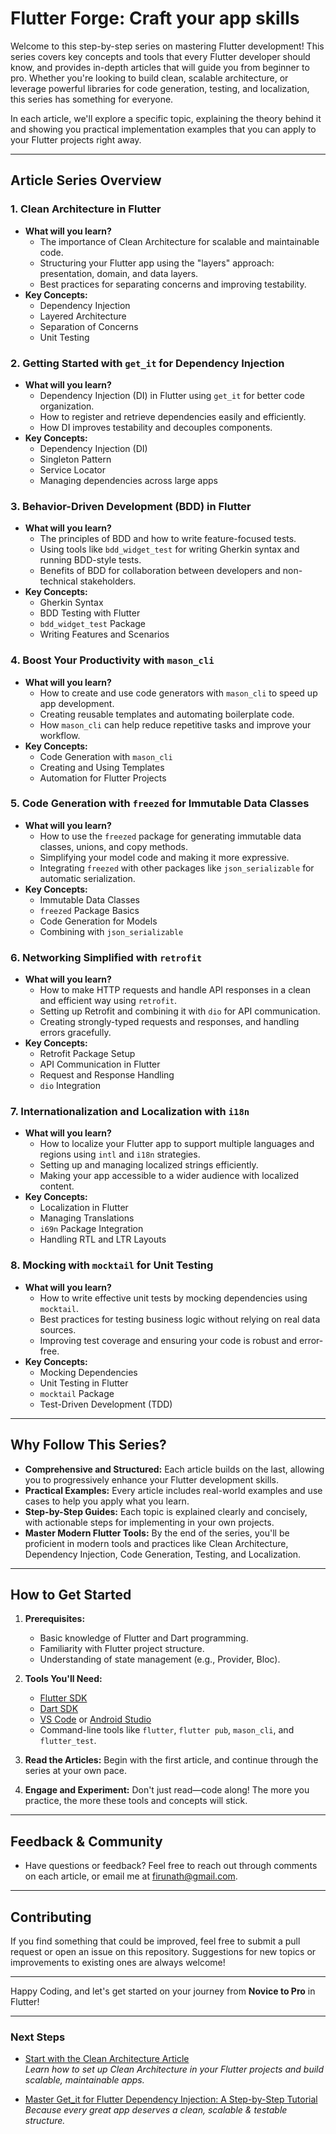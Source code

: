 # **Flutter Forge: Craft your app skills**

Welcome to this step-by-step series on mastering Flutter development! This series covers key concepts and tools that every Flutter developer should know, and provides in-depth articles that will guide you from beginner to pro. Whether you're looking to build clean, scalable architecture, or leverage powerful libraries for code generation, testing, and localization, this series has something for everyone.

In each article, we'll explore a specific topic, explaining the theory behind it and showing you practical implementation examples that you can apply to your Flutter projects right away.

---

## **Article Series Overview**

### 1. **Clean Architecture in Flutter**

- **What will you learn?**
  - The importance of Clean Architecture for scalable and maintainable code.
  - Structuring your Flutter app using the "layers" approach: presentation, domain, and data layers.
  - Best practices for separating concerns and improving testability.
- **Key Concepts:**
  - Dependency Injection
  - Layered Architecture
  - Separation of Concerns
  - Unit Testing

### 2. **Getting Started with `get_it` for Dependency Injection**

- **What will you learn?**
  - Dependency Injection (DI) in Flutter using `get_it` for better code organization.
  - How to register and retrieve dependencies easily and efficiently.
  - How DI improves testability and decouples components.
- **Key Concepts:**
  - Dependency Injection (DI)
  - Singleton Pattern
  - Service Locator
  - Managing dependencies across large apps

### 3. **Behavior-Driven Development (BDD) in Flutter**

- **What will you learn?**
  - The principles of BDD and how to write feature-focused tests.
  - Using tools like `bdd_widget_test` for writing Gherkin syntax and running BDD-style tests.
  - Benefits of BDD for collaboration between developers and non-technical stakeholders.
- **Key Concepts:**
  - Gherkin Syntax
  - BDD Testing with Flutter
  - `bdd_widget_test` Package
  - Writing Features and Scenarios

### 4. **Boost Your Productivity with `mason_cli`**

- **What will you learn?**
  - How to create and use code generators with `mason_cli` to speed up app development.
  - Creating reusable templates and automating boilerplate code.
  - How `mason_cli` can help reduce repetitive tasks and improve your workflow.
- **Key Concepts:**
  - Code Generation with `mason_cli`
  - Creating and Using Templates
  - Automation for Flutter Projects

### 5. **Code Generation with `freezed` for Immutable Data Classes**

- **What will you learn?**
  - How to use the `freezed` package for generating immutable data classes, unions, and copy methods.
  - Simplifying your model code and making it more expressive.
  - Integrating `freezed` with other packages like `json_serializable` for automatic serialization.
- **Key Concepts:**
  - Immutable Data Classes
  - `freezed` Package Basics
  - Code Generation for Models
  - Combining with `json_serializable`

### 6. **Networking Simplified with `retrofit`**

- **What will you learn?**
  - How to make HTTP requests and handle API responses in a clean and efficient way using `retrofit`.
  - Setting up Retrofit and combining it with `dio` for API communication.
  - Creating strongly-typed requests and responses, and handling errors gracefully.
- **Key Concepts:**
  - Retrofit Package Setup
  - API Communication in Flutter
  - Request and Response Handling
  - `dio` Integration

### 7. **Internationalization and Localization with `i18n`**

- **What will you learn?**
  - How to localize your Flutter app to support multiple languages and regions using `intl` and `i18n` strategies.
  - Setting up and managing localized strings efficiently.
  - Making your app accessible to a wider audience with localized content.
- **Key Concepts:**
  - Localization in Flutter
  - Managing Translations
  - `i69n` Package Integration
  - Handling RTL and LTR Layouts

### 8. **Mocking with `mocktail` for Unit Testing**

- **What will you learn?**
  - How to write effective unit tests by mocking dependencies using `mocktail`.
  - Best practices for testing business logic without relying on real data sources.
  - Improving test coverage and ensuring your code is robust and error-free.
- **Key Concepts:**
  - Mocking Dependencies
  - Unit Testing in Flutter
  - `mocktail` Package
  - Test-Driven Development (TDD)

---

## **Why Follow This Series?**

- **Comprehensive and Structured:** Each article builds on the last, allowing you to progressively enhance your Flutter development skills.
- **Practical Examples:** Every article includes real-world examples and use cases to help you apply what you learn.
- **Step-by-Step Guides:** Each topic is explained clearly and concisely, with actionable steps for implementing in your own projects.
- **Master Modern Flutter Tools:** By the end of the series, you'll be proficient in modern tools and practices like Clean Architecture, Dependency Injection, Code Generation, Testing, and Localization.

---

## **How to Get Started**

1. **Prerequisites:**

   - Basic knowledge of Flutter and Dart programming.
   - Familiarity with Flutter project structure.
   - Understanding of state management (e.g., Provider, Bloc).

2. **Tools You'll Need:**

   - [Flutter SDK](https://flutter.dev/docs/get-started/install)
   - [Dart SDK](https://dart.dev/get-dart)
   - [VS Code](https://code.visualstudio.com/) or [Android Studio](https://developer.android.com/studio)
   - Command-line tools like `flutter`, `flutter pub`, `mason_cli`, and `flutter_test`.

3. **Read the Articles:** Begin with the first article, and continue through the series at your own pace.

4. **Engage and Experiment:** Don't just read—code along! The more you practice, the more these tools and concepts will stick.

---

## **Feedback & Community**

- Have questions or feedback? Feel free to reach out through comments on each article, or email me at [firunath@gmail.com](mailto:firunath@gmail.com).

---

## **Contributing**

If you find something that could be improved, feel free to submit a pull request or open an issue on this repository. Suggestions for new topics or improvements to existing ones are always welcome!

---

Happy Coding, and let's get started on your journey from **Novice to Pro** in Flutter!

---

### **Next Steps**

- [Start with the Clean Architecture Article](https://medium.com/@firunath/clean-architecture-in-flutter-a-simple-guide-for-beginners-f4b77702e94a)  
  _Learn how to set up Clean Architecture in your Flutter projects and build scalable, maintainable apps._

- [Master Get_it for Flutter Dependency Injection: A Step-by-Step Tutorial](https://medium.com/@firunath/dependency-injection-made-easy-with-get-it-step-by-step-flutter-tutorial-1d02e39da885) _Because every great app deserves a clean, scalable & testable structure._
